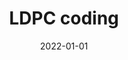 ---
title: LDPC coding
summary: Write about your project here...
tags:
  - ML
date: 2022-01-01
external_link: http://github.com
---